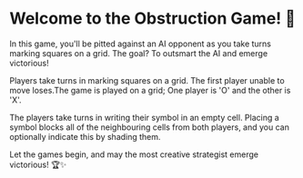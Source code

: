 
# Welcome to the Obstruction Game! 🎉

In this game, you'll be pitted against an AI opponent as you take turns marking squares on a grid. The goal? To outsmart the AI and emerge victorious!

Players take turns in marking squares on a grid. The first player unable to move loses.The game is played on a grid; One player is 'O' and the other is 'X'.

The players take turns in writing their symbol in an empty cell. Placing a symbol blocks all of the neighbouring cells from both players, and you can optionally indicate this by shading them.

Let the games begin, and may the most creative strategist emerge victorious! 🏆✨
